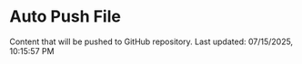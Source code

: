 # Auto Push File

Content that will be pushed to GitHub repository.
Last updated: 07/15/2025, 10:15:57 PM